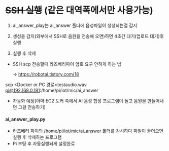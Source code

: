 # ~~SSH 실행~~ (같은 대역폭에서만 사용가능)

1.  ai_answer_play는 ai_answer 폴더에 음성파일이 생성되는걸 감지

2. 생성을 감지(외부에서 SSH로 음원을 전송해 오면)하면 4초간 대기(업로드 대기)후 실행

3. 실행 후 삭제



* SSH scp 전송할때 라즈베리파이 암호 요구 안하게 하는 법

  -> https://robotai.tistory.com/18

  

scp <Docker or PC 경로>testaudio.wav pi@192.168.0.181:/home/pi/iot/mic/ai_answer

* 자동화 예정(아마 EC2 도커 쪽에서 AI 음성 합성 프로그램이 돌고 음원을 만들어내면 그걸 전송하기)



#### ai_answer_play.py

* 라즈베리 파이의 /home/pi/iot/mic/ai_answer 폴더를 감시하다 파일이 들어오면 실행 후 삭제하는 프로그램
* Pi 부팅 후 자동실행되게 설정완료

